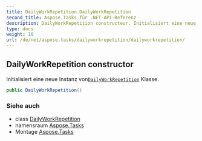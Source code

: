 ```yaml
---
title: DailyWorkRepetition.DailyWorkRepetition
second_title: Aspose.Tasks für .NET-API-Referenz
description: DailyWorkRepetition constructeur. Initialisiert eine neue Instanz vonDailyWorkRepetition Klasse.
type: docs
weight: 10
url: /de/net/aspose.tasks/dailyworkrepetition/dailyworkrepetition/
---
```

## DailyWorkRepetition constructor

Initialisiert eine neue Instanz von[`DailyWorkRepetition`](../) Klasse.

```csharp
public DailyWorkRepetition()
```

### Siehe auch

* class [DailyWorkRepetition](../)
* namensraum [Aspose.Tasks](../../dailyworkrepetition/)
* Montage [Aspose.Tasks](../../../)


